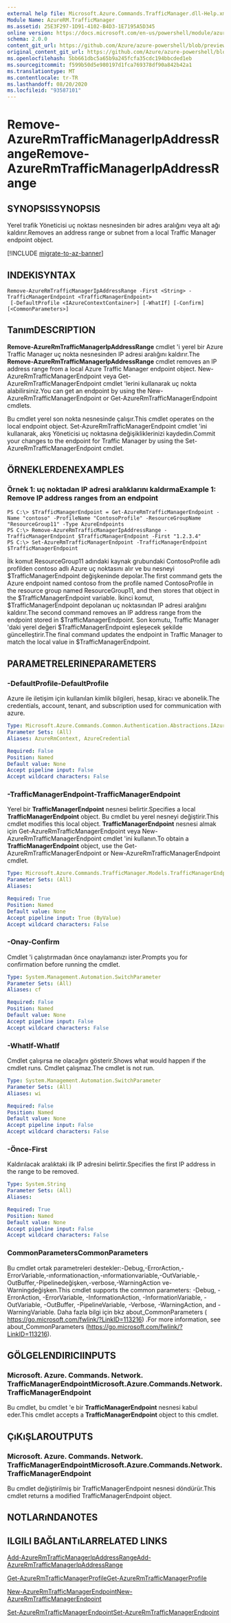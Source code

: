 ```yaml
---
external help file: Microsoft.Azure.Commands.TrafficManager.dll-Help.xml
Module Name: AzureRM.TrafficManager
ms.assetid: 25E3F297-1D91-4102-B4D3-1E7195A5D345
online version: https://docs.microsoft.com/en-us/powershell/module/azurerm.trafficmanager/remove-azurermtrafficmanagerIpAddressRange
schema: 2.0.0
content_git_url: https://github.com/Azure/azure-powershell/blob/preview/src/ResourceManager/TrafficManager/Commands.TrafficManager2/help/Remove-AzureRmTrafficManagerIpAddressRange.md
original_content_git_url: https://github.com/Azure/azure-powershell/blob/preview/src/ResourceManager/TrafficManager/Commands.TrafficManager2/help/Remove-AzureRmTrafficManagerIpAddressRange.md
ms.openlocfilehash: 5bb661dbc5a65b9a245fcfa35cdc194bbcded1eb
ms.sourcegitcommit: f599b50d5e980197d1fca769378df90a842b42a1
ms.translationtype: MT
ms.contentlocale: tr-TR
ms.lasthandoff: 08/20/2020
ms.locfileid: "93587101"
---
```

# <span data-ttu-id="e4f73-101">Remove-AzureRmTrafficManagerIpAddressRange</span><span class="sxs-lookup"><span data-stu-id="e4f73-101">Remove-AzureRmTrafficManagerIpAddressRange</span></span>

## <span data-ttu-id="e4f73-102">SYNOPSIS</span><span class="sxs-lookup"><span data-stu-id="e4f73-102">SYNOPSIS</span></span>
<span data-ttu-id="e4f73-103">Yerel trafik Yöneticisi uç noktası nesnesinden bir adres aralığını veya alt ağı kaldırır.</span><span class="sxs-lookup"><span data-stu-id="e4f73-103">Removes an address range or subnet from a local Traffic Manager endpoint object.</span></span>

[!INCLUDE [migrate-to-az-banner](../../includes/migrate-to-az-banner.md)]

## <span data-ttu-id="e4f73-104">INDEKI</span><span class="sxs-lookup"><span data-stu-id="e4f73-104">SYNTAX</span></span>

```
Remove-AzureRmTrafficManagerIpAddressRange -First <String> -TrafficManagerEndpoint <TrafficManagerEndpoint>
 [-DefaultProfile <IAzureContextContainer>] [-WhatIf] [-Confirm] [<CommonParameters>]
```

## <span data-ttu-id="e4f73-105">Tanım</span><span class="sxs-lookup"><span data-stu-id="e4f73-105">DESCRIPTION</span></span>
<span data-ttu-id="e4f73-106">**Remove-AzureRmTrafficManagerIpAddressRange** cmdlet 'i yerel bir Azure Traffic Manager uç nokta nesnesinden IP adresi aralığını kaldırır.</span><span class="sxs-lookup"><span data-stu-id="e4f73-106">The **Remove-AzureRmTrafficManagerIpAddressRange** cmdlet removes an IP address range from a local Azure Traffic Manager endpoint object.</span></span>
<span data-ttu-id="e4f73-107">New-AzureRmTrafficManagerEndpoint veya Get-AzureRmTrafficManagerEndpoint cmdlet 'lerini kullanarak uç nokta alabilirsiniz.</span><span class="sxs-lookup"><span data-stu-id="e4f73-107">You can get an endpoint by using the New-AzureRmTrafficManagerEndpoint or Get-AzureRmTrafficManagerEndpoint cmdlets.</span></span>

<span data-ttu-id="e4f73-108">Bu cmdlet yerel son nokta nesnesinde çalışır.</span><span class="sxs-lookup"><span data-stu-id="e4f73-108">This cmdlet operates on the local endpoint object.</span></span>
<span data-ttu-id="e4f73-109">Set-AzureRmTrafficManagerEndpoint cmdlet 'ini kullanarak, akış Yöneticisi uç noktasına değişikliklerinizi kaydedin.</span><span class="sxs-lookup"><span data-stu-id="e4f73-109">Commit your changes to the endpoint for Traffic Manager by using the Set-AzureRmTrafficManagerEndpoint cmdlet.</span></span>

## <span data-ttu-id="e4f73-110">ÖRNEKLERDEN</span><span class="sxs-lookup"><span data-stu-id="e4f73-110">EXAMPLES</span></span>

### <span data-ttu-id="e4f73-111">Örnek 1: uç noktadan IP adresi aralıklarını kaldırma</span><span class="sxs-lookup"><span data-stu-id="e4f73-111">Example 1: Remove IP address ranges from an endpoint</span></span>
```
PS C:\> $TrafficManagerEndpoint = Get-AzureRmTrafficManagerEndpoint -Name "contoso" -ProfileName "ContosoProfile" -ResourceGroupName "ResourceGroup11" -Type AzureEndpoints
PS C:\> Remove-AzureRmTrafficManagerIpAddressRange -TrafficManagerEndpoint $TrafficManagerEndpoint -First "1.2.3.4"
PS C:\> Set-AzureRmTrafficManagerEndpoint -TrafficManagerEndpoint $TrafficManagerEndpoint
```

<span data-ttu-id="e4f73-112">İlk komut ResourceGroup11 adındaki kaynak grubundaki ContosoProfile adlı profilden contoso adlı Azure uç noktasını alır ve bu nesneyi $TrafficManagerEndpoint değişkeninde depolar.</span><span class="sxs-lookup"><span data-stu-id="e4f73-112">The first command gets the Azure endpoint named contoso from the profile named ContosoProfile in the resource group named ResourceGroup11, and then stores that object in the $TrafficManagerEndpoint variable.</span></span>
<span data-ttu-id="e4f73-113">İkinci komut, $TrafficManagerEndpoint depolanan uç noktasından IP adresi aralığını kaldırır.</span><span class="sxs-lookup"><span data-stu-id="e4f73-113">The second command removes an IP address range from the endpoint stored in $TrafficManagerEndpoint.</span></span>
<span data-ttu-id="e4f73-114">Son komutu, Traffic Manager 'daki yerel değeri $TrafficManagerEndpoint eşleşecek şekilde güncelleştirir.</span><span class="sxs-lookup"><span data-stu-id="e4f73-114">The final command updates the endpoint in Traffic Manager to match the local value in $TrafficManagerEndpoint.</span></span>

## <span data-ttu-id="e4f73-115">PARAMETRELERINE</span><span class="sxs-lookup"><span data-stu-id="e4f73-115">PARAMETERS</span></span>

### <span data-ttu-id="e4f73-116">-DefaultProfile</span><span class="sxs-lookup"><span data-stu-id="e4f73-116">-DefaultProfile</span></span>
<span data-ttu-id="e4f73-117">Azure ile iletişim için kullanılan kimlik bilgileri, hesap, kiracı ve abonelik.</span><span class="sxs-lookup"><span data-stu-id="e4f73-117">The credentials, account, tenant, and subscription used for communication with azure.</span></span>

```yaml
Type: Microsoft.Azure.Commands.Common.Authentication.Abstractions.IAzureContextContainer
Parameter Sets: (All)
Aliases: AzureRmContext, AzureCredential

Required: False
Position: Named
Default value: None
Accept pipeline input: False
Accept wildcard characters: False
```

### <span data-ttu-id="e4f73-118">-TrafficManagerEndpoint</span><span class="sxs-lookup"><span data-stu-id="e4f73-118">-TrafficManagerEndpoint</span></span>
<span data-ttu-id="e4f73-119">Yerel bir **TrafficManagerEndpoint** nesnesi belirtir.</span><span class="sxs-lookup"><span data-stu-id="e4f73-119">Specifies a local **TrafficManagerEndpoint** object.</span></span>
<span data-ttu-id="e4f73-120">Bu cmdlet bu yerel nesneyi değiştirir.</span><span class="sxs-lookup"><span data-stu-id="e4f73-120">This cmdlet modifies this local object.</span></span>
<span data-ttu-id="e4f73-121">**TrafficManagerEndpoint** nesnesi almak için Get-AzureRmTrafficManagerEndpoint veya New-AzureRmTrafficManagerEndpoint cmdlet 'ini kullanın.</span><span class="sxs-lookup"><span data-stu-id="e4f73-121">To obtain a **TrafficManagerEndpoint** object, use the Get-AzureRmTrafficManagerEndpoint or New-AzureRmTrafficManagerEndpoint cmdlet.</span></span>

```yaml
Type: Microsoft.Azure.Commands.TrafficManager.Models.TrafficManagerEndpoint
Parameter Sets: (All)
Aliases:

Required: True
Position: Named
Default value: None
Accept pipeline input: True (ByValue)
Accept wildcard characters: False
```

### <span data-ttu-id="e4f73-122">-Onay</span><span class="sxs-lookup"><span data-stu-id="e4f73-122">-Confirm</span></span>
<span data-ttu-id="e4f73-123">Cmdlet 'i çalıştırmadan önce onaylamanızı ister.</span><span class="sxs-lookup"><span data-stu-id="e4f73-123">Prompts you for confirmation before running the cmdlet.</span></span>

```yaml
Type: System.Management.Automation.SwitchParameter
Parameter Sets: (All)
Aliases: cf

Required: False
Position: Named
Default value: None
Accept pipeline input: False
Accept wildcard characters: False
```

### <span data-ttu-id="e4f73-124">-WhatIf</span><span class="sxs-lookup"><span data-stu-id="e4f73-124">-WhatIf</span></span>
<span data-ttu-id="e4f73-125">Cmdlet çalışırsa ne olacağını gösterir.</span><span class="sxs-lookup"><span data-stu-id="e4f73-125">Shows what would happen if the cmdlet runs.</span></span> <span data-ttu-id="e4f73-126">Cmdlet çalışmaz.</span><span class="sxs-lookup"><span data-stu-id="e4f73-126">The cmdlet is not run.</span></span>

```yaml
Type: System.Management.Automation.SwitchParameter
Parameter Sets: (All)
Aliases: wi

Required: False
Position: Named
Default value: None
Accept pipeline input: False
Accept wildcard characters: False
```

### <span data-ttu-id="e4f73-127">-Önce</span><span class="sxs-lookup"><span data-stu-id="e4f73-127">-First</span></span>
<span data-ttu-id="e4f73-128">Kaldırılacak aralıktaki ilk IP adresini belirtir.</span><span class="sxs-lookup"><span data-stu-id="e4f73-128">Specifies the first IP address in the range to be removed.</span></span>

```yaml
Type: System.String
Parameter Sets: (All)
Aliases:

Required: True
Position: Named
Default value: None
Accept pipeline input: False
Accept wildcard characters: False
```

### <span data-ttu-id="e4f73-129">CommonParameters</span><span class="sxs-lookup"><span data-stu-id="e4f73-129">CommonParameters</span></span>
<span data-ttu-id="e4f73-130">Bu cmdlet ortak parametreleri destekler:-Debug,-ErrorAction,-ErrorVariable,-ınformationaction,-ınformationvariable,-OutVariable,-OutBuffer,-Pipelinedeğişken,-verbose,-WarningAction ve-Warningdeğişken.</span><span class="sxs-lookup"><span data-stu-id="e4f73-130">This cmdlet supports the common parameters: -Debug, -ErrorAction, -ErrorVariable, -InformationAction, -InformationVariable, -OutVariable, -OutBuffer, -PipelineVariable, -Verbose, -WarningAction, and -WarningVariable.</span></span> <span data-ttu-id="e4f73-131">Daha fazla bilgi için bkz about_CommonParameters ( https://go.microsoft.com/fwlink/?LinkID=113216) .</span><span class="sxs-lookup"><span data-stu-id="e4f73-131">For more information, see about_CommonParameters (https://go.microsoft.com/fwlink/?LinkID=113216).</span></span>

## <span data-ttu-id="e4f73-132">GÖLGELENDIRICI</span><span class="sxs-lookup"><span data-stu-id="e4f73-132">INPUTS</span></span>

### <span data-ttu-id="e4f73-133">Microsoft. Azure. Commands. Network. TrafficManagerEndpoint</span><span class="sxs-lookup"><span data-stu-id="e4f73-133">Microsoft.Azure.Commands.Network.TrafficManagerEndpoint</span></span>
<span data-ttu-id="e4f73-134">Bu cmdlet, bu cmdlet 'e bir **TrafficManagerEndpoint** nesnesi kabul eder.</span><span class="sxs-lookup"><span data-stu-id="e4f73-134">This cmdlet accepts a **TrafficManagerEndpoint** object to this cmdlet.</span></span>

## <span data-ttu-id="e4f73-135">ÇıKıŞLAR</span><span class="sxs-lookup"><span data-stu-id="e4f73-135">OUTPUTS</span></span>

### <span data-ttu-id="e4f73-136">Microsoft. Azure. Commands. Network. TrafficManagerEndpoint</span><span class="sxs-lookup"><span data-stu-id="e4f73-136">Microsoft.Azure.Commands.Network.TrafficManagerEndpoint</span></span>
<span data-ttu-id="e4f73-137">Bu cmdlet değiştirilmiş bir TrafficManagerEndpoint nesnesi döndürür.</span><span class="sxs-lookup"><span data-stu-id="e4f73-137">This cmdlet returns a modified TrafficManagerEndpoint object.</span></span>

## <span data-ttu-id="e4f73-138">NOTLARıNDA</span><span class="sxs-lookup"><span data-stu-id="e4f73-138">NOTES</span></span>

## <span data-ttu-id="e4f73-139">ILGILI BAĞLANTıLAR</span><span class="sxs-lookup"><span data-stu-id="e4f73-139">RELATED LINKS</span></span>

[<span data-ttu-id="e4f73-140">Add-AzureRmTrafficManagerIpAddressRange</span><span class="sxs-lookup"><span data-stu-id="e4f73-140">Add-AzureRmTrafficManagerIpAddressRange</span></span>](./Add-AzureRmTrafficManagerIpAddressRange.md)

[<span data-ttu-id="e4f73-141">Get-AzureRmTrafficManagerProfile</span><span class="sxs-lookup"><span data-stu-id="e4f73-141">Get-AzureRmTrafficManagerProfile</span></span>](./Get-AzureRmTrafficManagerEndpoint.md)

[<span data-ttu-id="e4f73-142">New-AzureRmTrafficManagerEndpoint</span><span class="sxs-lookup"><span data-stu-id="e4f73-142">New-AzureRmTrafficManagerEndpoint</span></span>](./New-AzureRmTrafficManagerEndpoint.md)

[<span data-ttu-id="e4f73-143">Set-AzureRmTrafficManagerEndpoint</span><span class="sxs-lookup"><span data-stu-id="e4f73-143">Set-AzureRmTrafficManagerEndpoint</span></span>](./Set-AzureRmTrafficManagerEndpoint.md)
